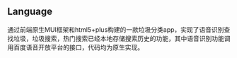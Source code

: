 ## Language

通过前端原生MUI框架和html5+plus构建的一款垃圾分类app，实现了语音识别查找垃圾，垃圾搜索，热门搜索已经本地存储搜索历史的功能，其中语音识别功能调用百度语音开放平台的接口，代码均为原生实现。
